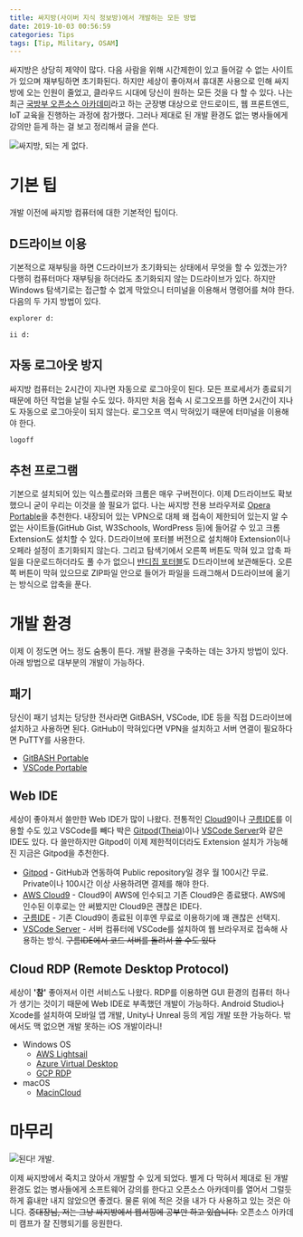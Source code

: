 ```yaml
---
title: 싸지방(사이버 지식 정보방)에서 개발하는 모든 방법
date: 2019-10-03 00:56:59
categories: Tips
tags: [Tip, Military, OSAM]
---
```

싸지방은 상당히 제약이 많다. 다음 사람을 위해 시간제한이 있고 들어갈 수 없는 사이트가 있으며 재부팅하면 초기화된다. 하지만 세상이 좋아져서 휴대폰 사용으로 인해 싸지방에 오는 인원이 줄었고, 클라우드 시대에 당신이 원하는 모든 것을 다 할 수 있다. 나는 최근 [국방부 오픈소스 아카데미](http://osam.kr)라고 하는 군장병 대상으로 안드로이드, 웹 프론트엔드, IoT 교육을 진행하는 과정에 참가했다. 그러나 제대로 된 개발 환경도 없는 병사들에게 강의만 듣게 하는 걸 보고 정리해서 글을 쓴다.
<!-- more -->

![싸지방, 되는 게 없다.](https://user-images.githubusercontent.com/14247340/66091880-90f77d00-e5c4-11e9-8c68-cbfa61fd32d2.png)

# 기본 팁
개발 이전에 싸지방 컴퓨터에 대한 기본적인 팁이다.

## D드라이브 이용
기본적으로 재부팅을 하면 C드라이브가 초기화되는 상태에서 무엇을 할 수 있겠는가? 다행히 컴퓨터마다 재부팅을 하더라도 초기화되지 않는 D드라이브가 있다. 하지만 Windows 탐색기로는 접근할 수 없게 막았으니 터미널을 이용해서 명령어를 쳐야 한다. 다음의 두 가지 방법이 있다.

```sh CMD (명령 프롬프트)
explorer d:
```

```sh PowerShell
ii d:
```

## 자동 로그아웃 방지
싸지방 컴퓨터는 2시간이 지나면 자동으로 로그아웃이 된다. 모든 프로세서가 종료되기 때문에 하던 작업을 날릴 수도 있다. 하지만 처음 접속 시 로그오프를 하면 2시간이 지나도 자동으로 로그아웃이 되지 않는다. 로그오프 역시 막혀있기 때문에 터미널을 이용해야 한다.

```sh CMD or PowerShell
logoff
```

## 추천 프로그램
기본으로 설치되어 있는 익스플로러와 크롬은 매우 구버전이다. 이제 D드라이브도 확보했으니 굳이 우리는 이것을 쓸 필요가 없다. 나는 싸지방 전용 브라우저로 [Opera Portable](https://portableapps.com/apps/internet/opera_portable)을 추천한다. 내장되어 있는 VPN으로 대체 왜 접속이 제한되어 있는지 알 수 없는 사이트들(GitHub Gist, W3Schools, WordPress 등)에 들어갈 수 있고 크롬 Extension도 설치할 수 있다. D드라이브에 포터블 버전으로 설치해야 Extension이나 오페라 설정이 초기화되지 않는다. 그리고 탐색기에서 오른쪽 버튼도 막혀 있고 압축 파일을 다운로드하더라도 풀 수가 없으니 [반디집 포터블](https://dl.bandisoft.com/bandizip.kr/BANDIZIP-PORTABLE-KR-32BIT.ZIP)도 D드라이브에 보관해둔다. 오른쪽 버튼이 막혀 있으므로 ZIP파일 안으로 들어가 파일을 드래그해서 D드라이브에 옮기는 방식으로 압축을 푼다.

# 개발 환경
이제 이 정도면 어느 정도 숨통이 튼다. 개발 환경을 구축하는 데는 3가지 방법이 있다. 아래 방법으로 대부분의 개발이 가능하다.

## 패기
당신이 패기 넘치는 당당한 전사라면 GitBASH, VSCode, IDE 등을 직접 D드라이브에 설치하고 사용하면 된다. GitHub이 막혀있다면 VPN을 설치하고 서버 연결이 필요하다면 PuTTY를 사용한다.

- [GitBASH Portable](https://github.com/git-for-windows/git/releases/download/v2.23.0.windows.1/PortableGit-2.23.0-32-bit.7z.exe)
- [VSCode Portable](https://code.visualstudio.com/docs/editor/portable)

## Web IDE
세상이 좋아져서 쓸만한 Web IDE가 많이 나왔다. 전통적인 [Cloud9](https://aws.amazon.com/cloud9)이나 [구름IDE](https://ide.goorm.io)를 이용할 수도 있고 VSCode를 빼다 박은 [Gitpod](https://www.gitpod.io)([Theia](https://github.com/eclipse-theia/theia))이나 [VSCode Server](https://github.com/cdr/code-server)와 같은 IDE도 있다. 다 쓸만하지만 Gitpod이 이제 제한적이더라도 Extension 설치가 가능해진 지금은 Gitpod을 추천한다.

- [Gitpod](https://www.gitpod.io) - GitHub과 연동하여 Public repository일 경우 월 100시간 무료. Private이나 100시간 이상 사용하려면 결제를 해야 한다.
- [AWS Cloud9](https://aws.amazon.com/cloud9) - Cloud9이 AWS에 인수되고 기존 Cloud9은 종료됐다. AWS에 인수된 이후로는 안 써봤지만 Cloud9은 괜찮은 IDE다.
- [구름IDE](https://ide.goorm.io) - 기존 Cloud9이 종료된 이후엔 무료로 이용하기에 꽤 괜찮은 선택지.
- [VSCode Server](https://github.com/cdr/code-server) - 서버 컴퓨터에 VSCode를 설치하여 웹 브라우저로 접속해 사용하는 방식. ~~구름IDE에서 코드 서버를 돌려서 쓸 수도 있다~~

## Cloud RDP (Remote Desktop Protocol)

세상이 **'참'** 좋아져서 이런 서비스도 나왔다. RDP를 이용하면 GUI 환경의 컴퓨터 하나가 생기는 것이기 때문에 Web IDE로 부족했던 개발이 가능하다. Android Studio나 Xcode를 설치하여 모바일 앱 개발, Unity나 Unreal 등의 게임 개발 또한 가능하다. 밖에서도 맥 없으면 개발 못하는 iOS 개발이라니!

- Windows OS
  - [AWS Lightsail](https://aws.amazon.com/ko/lightsail)
  - [Azure Virtual Desktop](https://azure.microsoft.com/ko-kr/services/virtual-desktop)
  - [GCP RDP](https://cloud.google.com/compute)
- macOS
  - [MacinCloud](https://www.macincloud.com)

# 마무리

![된다! 개발.](https://user-images.githubusercontent.com/14247340/66093562-bfc52180-e5cb-11e9-87da-350b80e0d50e.png)

이제 싸지방에서 죽치고 앉아서 개발할 수 있게 되었다. 별게 다 막혀서 제대로 된 개발 환경도 없는 병사들에게 소프트웨어 강의를 한다고 오픈소스 아카데미를 열어서 그럴듯하게 흉내만 내지 않았으면 좋겠다. 물론 위에 적은 것을 내가 다 사용하고 있는 것은 아니다. ~~중대장님, 저는 그냥 싸지방에서 웹서핑에 공부만 하고 있습니다.~~ 오픈소스 아카데미 캠프가 잘 진행되기를 응원한다.